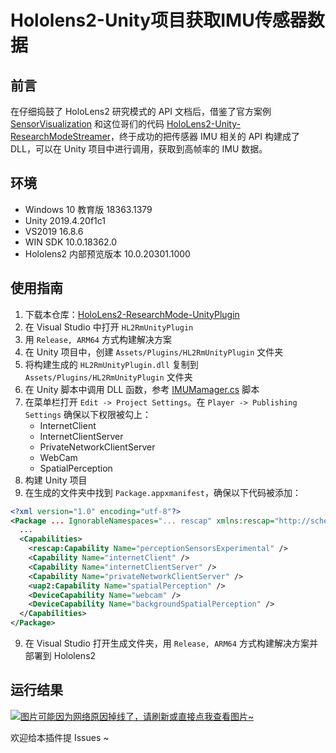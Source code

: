 # Hololens2-Unity项目获取IMU传感器数据

## 前言
在仔细捣鼓了 HoloLens2 研究模式的 API 文档后，借鉴了官方案例 [SensorVisualization](https://github.com/microsoft/HoloLens2ForCV/tree/main/Samples/SensorVisualization) 和这位哥们的代码 [HoloLens2-Unity-ResearchModeStreamer](https://github.com/cgsaxner/HoloLens2-Unity-ResearchModeStreamer)，终于成功的把传感器 IMU 相关的 API 构建成了 DLL，可以在 Unity 项目中进行调用，获取到高帧率的 IMU 数据。

## 环境
* Windows 10 教育版 18363.1379
* Unity 2019.4.20f1c1
* VS2019 16.8.6
* WIN SDK 10.0.18362.0
* Hololens2 内部预览版本 10.0.20301.1000

## 使用指南
1. 下载本仓库：[HoloLens2-ResearchMode-UnityPlugin](https://github.com/ylsislove/HoloLens2-ResearchMode-UnityPlugin)
2. 在 Visual Studio 中打开 `HL2RmUnityPlugin`
3. 用 `Release, ARM64` 方式构建解决方案
4. 在 Unity 项目中，创建 `Assets/Plugins/HL2RmUnityPlugin` 文件夹
5. 将构建生成的 `HL2RmUnityPlugin.dll` 复制到 `Assets/Plugins/HL2RmUnityPlugin` 文件夹
6. 在 Unity 脚本中调用 DLL 函数，参考 [IMUMamager.cs](https://github.com/ylsislove/HoloLens2-ResearchMode-UnityPlugin/blob/main/HL2RmUnityDemo/Assets/Scripts/IMUManager.cs) 脚本
7. 在菜单栏打开 `Edit -> Project Settings`。在 `Player -> Publishing Settings` 确保以下权限被勾上：
    - InternetClient
    - InternetClientServer
    - PrivateNetworkClientServer
    - WebCam
    - SpatialPerception
8. 构建 Unity 项目
9. 在生成的文件夹中找到 `Package.appxmanifest`，确保以下代码被添加：
```xml
<?xml version="1.0" encoding="utf-8"?>
<Package ... IgnorableNamespaces="... rescap" xmlns:rescap="http://schemas.microsoft.com/appx/manifest/foundation/windows10/restrictedcapabilities">
  ...
  <Capabilities>
    <rescap:Capability Name="perceptionSensorsExperimental" />
    <Capability Name="internetClient" />
    <Capability Name="internetClientServer" />
    <Capability Name="privateNetworkClientServer" />
    <uap2:Capability Name="spatialPerception" />
    <DeviceCapability Name="webcam" />
    <DeviceCapability Name="backgroundSpatialPerception" />
  </Capabilities>
</Package>
```
9. 在 Visual Studio 打开生成文件夹，用 `Release, ARM64` 方式构建解决方案并部署到 Hololens2

## 运行结果
[![图片可能因为网络原因掉线了，请刷新或直接点我查看图片~](https://cdn.jsdelivr.net/gh/ylsislove/image-home/test/20210308220110.gif)](https://cdn.jsdelivr.net/gh/ylsislove/image-home/test/20210308220110.gif)

欢迎给本插件提 Issues ~
